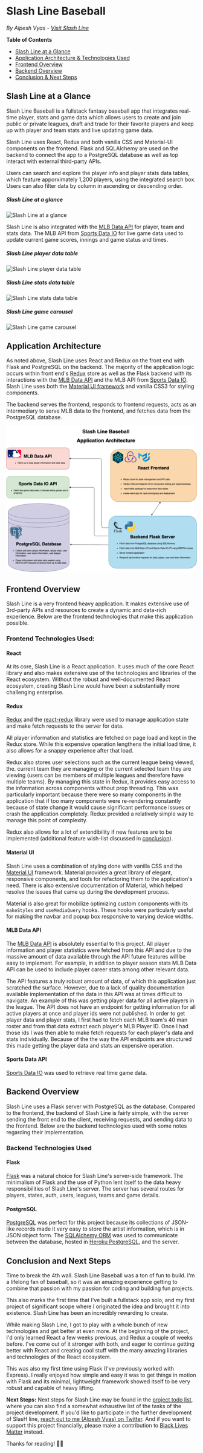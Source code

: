 # Slash Line Baseball

_By Alpesh Vyas - [Visit Slash Line](http://slashlinebaseball.herokuapp.com/)_

**Table of Contents**

-   [Slash Line at a Glance](#slashline-at-a-glance)
-   [Application Architecture & Technologies Used](#application-architecture)
-   [Frontend Overview](#frontend-overview)
-   [Backend Overview](#backend-overview)
-   [Conclusion & Next Steps](#conclusion-and-next-steps)

## Slash Line at a Glance

Slash Line Baseball is a fullstack fantasy baseball app that integrates real-time player, stats and game data which allows users to create and join public or private leagues, draft and trade for their favorite players and keep up with player and team stats and live updating game data.

Slash Line uses React, Redux and both vanilla CSS and Material-UI components on the frontend. Flask and SQLAlchemy are used on the backend to connect the app to a PostgreSQL database as well as top interact with external third-party APIs.

Users can search and explore the player info and player stats data tables, which feature apporximately 1,200 players, using the integrated search box. Users can also filter data by column in ascending or descending order.

##### Slash Line at a glance

![Slash Line at a glance](/readme-resources/rappa-mappa-demo-1.gif)

Slash Line is also integrated with the [MLB Data API](https://appac.github.io/mlb-data-api-docs/) for player, team and stats data. The MLB API from [Sports Data IO](https://sportsdata.io/developers/api-documentation/mlb) for live game data used to update current game scores, innings and game status and times.

##### Slash Line player data table

![Slash Line player data table](/readme_resources/players_table_demo_1.gif)

##### Slash Line stats data table

![Slash Line stats data table](/readme_resources/stats_demo.gif)

##### Slash Line game carousel

![Slash Line game carousel](/readme_resources/carousel_demo.gif)

## Application Architecture

As noted above, Slash Line uses React and Redux on the front end with Flask and PostgreSQL on the backend. The majority of the application logic occurs within front end's [Redux](https://redux.js.org/) store as well as the Flask backend with its interactions with the [MLB Data API](https://appac.github.io/mlb-data-api-docs/) and the MLB API from [Sports Data IO](https://sportsdata.io/developers/api-documentation/mlb). Slash Line uses both the [Material UI framework](https://material-ui.com/) and vanilla CSS3 for styling components.

The backend serves the frontend, responds to frontend requests, acts as an intermediary to serve MLB data to the frontend, and fetches data from the PostgreSQL database.

![Slash Line application architecture](/readme_resources/slashline_architecture.png)

## Frontend Overview

Slash Line is a very frontend heavy application. It makes extensive use of 3rd-party APIs and resources to create a dynamic and data-rich experience. Below are the frontend technologies that make this application possible.

### Frontend Technologies Used:

#### React

At its core, Slash Line is a React application. It uses much of the core React library and also makes extensive use of the technologies and libraries of the React ecosystem. Without the robust and well-documented React ecosystem, creating Slash Line would have been a substantially more challenging enterprise.

#### Redux

[Redux](https://redux.js.org/) and the [react-redux](https://react-redux.js.org/) library were used to manage application state and make fetch requests to the server for data.

All player information and statistics are fetched on page load and kept in the Redux store. While this expensive operation lengthens the initial load time, it also allows for a snappy experience after that load.

Redux also stores user selections such as the current league being viewed, the. current team they are managing or the current selected team they are viewing (users can be members of multiple leagues and therefore have multiple teams). By managing this state in Redux, it provides easy access to the information across components without prop threading. This was particularly important because there were so many components in the application that if too many components were re-rendering constantly because of state change it would cause significant performance issues or crash the application completely. Redux provided a relatively simple way to manage this point of complexity.

Redux also allows for a lot of extendibility if new features are to be implemented (additional feature wish-list discussed in [conclusion](#conclusion-and-next-steps)).

#### Material UI

Slash Line uses a combination of styling done with vanilla CSS and the [Material UI](https://material-ui.com/) framework. Material provides a great library of elegant, responsive components, and tools for refactoring them to the application's need. There is also extensive documentation of Material, which helped resolve the issues that came up during the development process.

Material is also great for mobilize optimizing custom components with its `makeStyles` and `useMediaQuery` hooks. These hooks were particularly useful for making the navbar and popup box responsive to varying device widths.

#### MLB Data API

The [MLB Data API](https://appac.github.io/mlb-data-api-docs/) is absolutely essential to this project. All player information and player statistics were fetched from this API and due to the massive amount of data available through the API future features will be easy to implement. For example, in addition to player season stats MLB Data API can be used to include player career stats among other relevant data.

The API features a truly robust amount of data, of which this application just scratched the surface. However, due to a lack of quality documentation available implementation of the data in this API was at times difficult to navigate. An example of this was getting player data for all active players in the league. The API does not have an endpoint for getting information for all active players at once and player ids were not published. In order to get player data and player stats, I first had to fetch each MLB team's 40 man roster and from that data extract each player's MLB Player ID. Once I had those ids I was then able to make fetch requests for each player's data and stats individually. Because of the the way the API endpoints are structured this made getting the player data and stats an expensive operation.

#### Sports Data API

[Sports Data IO](https://sportsdata.io/developers/api-documentation/mlb) was used to retrieve real time game data.

## Backend Overview

Slash Line uses a Flask server with PostgreSQL as the database. Compared to the frontend, the backend of Slash Line is fairly simple, with the server sending the front end to the client, receiving requests, and sending data to the frontend. Below are the backend technologies used with some notes regarding their implementation.

### Backend Technologies Used

#### Flask

[Flask](https://expressjs.com/) was a natural choice for Slash Line's server-side framework. The minimalism of Flask and the use of Python lent itself to the data heavy responsibilities of Slash Line's server. The server has several routes for players, states, auth, users, leagues, teams and game details.

#### PostgreSQL

[PostgreSQL](https://www.mongodb.com/) was perfect for this project because its collections of JSON-like records made it very easy to store the artist information, which is in JSON object form. The [SQLAlchemy ORM](https://mongoosejs.com/) was used to communicate between the database, hosted in [Heroku PostgreSQL](https://www.mongodb.com/cloud/atlas), and the server.

## Conclusion and Next Steps

Time to break the 4th wall. Slash Line Baseball was a ton of fun to build. I'm a lifelong fan of baseball, so it was an amazing experience getting to combine that passion with my passion for coding and building fun projects.

This also marks the first time that I've built a fullstack app solo, and my first project of significant scope where I originated the idea and brought it into existence. Slash Line has been an incredibly rewarding to create.

While making Slash Line, I got to play with a whole bunch of new technologies and get better at even more. At the beginning of the project, I'd only learned React a few weeks previous, and Redux a couple of weeks before. I've come out of it stronger with both, and eager to continue getting better with React and creating cool stuff with the many amazing libraries and technologies of the React ecosystem.

This was also my first time using Flask (I've previously worked with Express). I really enjoyed how simple and easy it was to get things in motion with Flask and its minimal, lightweight framework showed itself to be very robust and capable of heavy lifting.

**Next Steps:** Next steps for Slash Line may be found in the [project todo list](https://github.com/bpmutter/RappaMappa/blob/master/project-todos.md), where you can also find a somewhat exhaustive list of the tasks of the project development. If you'd like to participate in the further development of SlasH line, [reach out to me (Alpesh Vyas) on Twitter](https://twitter.com/alpvyas). And if you want to support this project financially, please make a contribution to [Black Lives Matter](https://secure.actblue.com/donate/ms_blm_homepage_2019) instead.

Thanks for reading! ✌🏽
